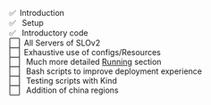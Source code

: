 &ensp; :white_check_mark:&ensp;Introduction <br/>
&ensp; :white_check_mark:&ensp; Setup <br/>
&ensp; :white_check_mark:&ensp; Introductory code <br/>
&ensp; :white_large_square:&ensp;All Servers of SLOv2 <br/>
&ensp; :white_large_square:&ensp;Exhaustive use of configs/Resources <br/>
&ensp; :white_large_square:&ensp; Much more detailed [Running]() section <br/>
&ensp; :white_large_square:&ensp; Bash scripts to improve deployment experience <br/>
&ensp; :white_large_square:&ensp; Testing scripts with Kind <br/>
&ensp; :white_large_square:&ensp; Addition of china regions <br/>
